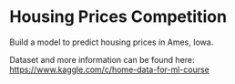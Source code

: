 # Housing Prices Competition

Build a model to predict housing prices in Ames, Iowa.

Dataset and more information can be found here: https://www.kaggle.com/c/home-data-for-ml-course